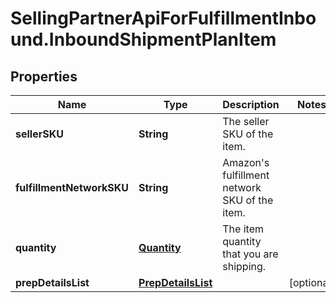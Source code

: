 # SellingPartnerApiForFulfillmentInbound.InboundShipmentPlanItem

## Properties
Name | Type | Description | Notes
------------ | ------------- | ------------- | -------------
**sellerSKU** | **String** | The seller SKU of the item. | 
**fulfillmentNetworkSKU** | **String** | Amazon's fulfillment network SKU of the item. | 
**quantity** | [**Quantity**](Quantity.md) | The item quantity that you are shipping. | 
**prepDetailsList** | [**PrepDetailsList**](PrepDetailsList.md) |  | [optional] 


